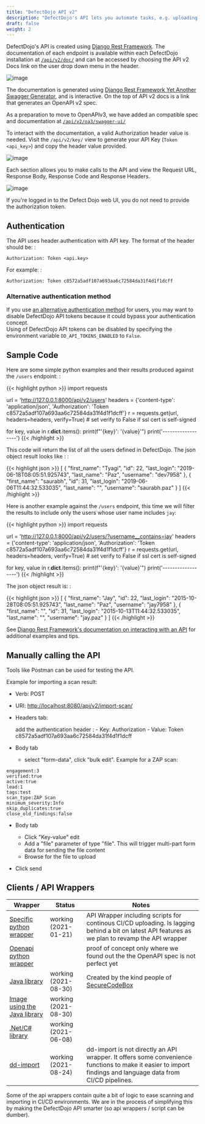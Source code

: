 ```yaml
---
title: "DefectDojo API v2"
description: "DefectDojo's API lets you automate tasks, e.g. uploading scan reports in CI/CD pipelines."
draft: false
weight: 2
---
```





DefectDojo\'s API is created using [Django Rest
Framework](http://www.django-rest-framework.org/). The documentation of
each endpoint is available within each DefectDojo installation at
[`/api/v2/doc/`](https://demo.defectdojo.org/api/v2/) and can be accessed by choosing the API v2
Docs link on the user drop down menu in the header. 

![image](../../images/api_v2_1.png)

The documentation is generated using [Django Rest Framework
Yet Another Swagger Generator](https://github.com/axnsan12/drf-yasg/), and is
interactive. On the top of API v2 docs is a link that generates an OpenAPI v2 spec.

As a preparation to move to OpenAPIv3, we have added an compatible spec and documentation at [`/api/v2/oa3/swagger-ui/`](https://demo.defectdojo.org/api/v2/oa3/swagger-ui/)

To interact with the documentation, a valid Authorization header value
is needed. Visit the `/api/v2/key/` view to generate your
API Key (`Token <api_key>`) and copy the header value provided.

![image](../../images/api_v2_2.png)

Each section allows you to make calls to the API and view the Request
URL, Response Body, Response Code and Response Headers.

![image](../../images/api_v2_3.png)

If you're logged in to the Defect Dojo web UI, you do not need to provide the authorization token.

## Authentication

The API uses header authentication with API key. The format of the
header should be: :

    Authorization: Token <api.key>

For example: :

    Authorization: Token c8572a5adf107a693aa6c72584da31f4d1f1dcff

### Alternative authentication method

If you use [an alternative authentication method](../social-authentication/) for users, you may want to disable DefectDojo API tokens because it could bypass your authentication concept. \
Using of DefectDojo API tokens can be disabled by specifying the environment variable `DD_API_TOKENS_ENABLED` to `False`.

## Sample Code

Here are some simple python examples and their results produced against
the `/users` endpoint: :

{{< highlight python >}}
import requests

url = 'http://127.0.0.1:8000/api/v2/users'
headers = {'content-type': 'application/json',
            'Authorization': 'Token c8572a5adf107a693aa6c72584da31f4d1f1dcff'}
r = requests.get(url, headers=headers, verify=True) # set verify to False if ssl cert is self-signed

for key, value in r.__dict__.items():
  print(f"'{key}': '{value}'")
  print('------------------')
{{< /highlight >}}

This code will return the list of all the users defined in DefectDojo.
The json object result looks like : :

{{< highlight json >}}
    [
        {
          "first_name": "Tyagi",
          "id": 22,
          "last_login": "2019-06-18T08:05:51.925743",
          "last_name": "Paz",
          "username": "dev7958"
        },
        {
          "first_name": "saurabh",
          "id": 31,
          "last_login": "2019-06-06T11:44:32.533035",
          "last_name": "",
          "username": "saurabh.paz"
        }
    ]
{{< /highlight >}}

Here is another example against the `/users` endpoint, this
time we will filter the results to include only the users whose user
name includes `jay`:

{{< highlight python >}}
import requests

url = 'http://127.0.0.1:8000/api/v2/users/?username__contains=jay'
headers = {'content-type': 'application/json',
            'Authorization': 'Token c8572a5adf107a693aa6c72584da31f4d1f1dcff'}
r = requests.get(url, headers=headers, verify=True) # set verify to False if ssl cert is self-signed

for key, value in r.__dict__.items():
  print(f"'{key}': '{value}'")
  print('------------------')
{{< /highlight >}}

The json object result is: :

{{< highlight json >}}
[
    {
        "first_name": "Jay",
        "id": 22,
        "last_login": "2015-10-28T08:05:51.925743",
        "last_name": "Paz",
        "username": "jay7958"
    },
    {
        "first_name": "",
        "id": 31,
        "last_login": "2015-10-13T11:44:32.533035",
        "last_name": "",
        "username": "jay.paz"
    }
]
{{< /highlight >}}

See [Django Rest Framework\'s documentation on interacting with an
API](http://www.django-rest-framework.org/topics/api-clients/) for
additional examples and tips.

## Manually calling the API

Tools like Postman can be used for testing the API.

Example for importing a scan result:

-   Verb: POST
-   URI: <http://localhost:8080/api/v2/import-scan/>
-   Headers tab:

    add the authentication header
    :   -   Key: Authorization
        -   Value: Token c8572a5adf107a693aa6c72584da31f4d1f1dcff

-   Body tab

    -   select \"form-data\", click \"bulk edit\". Example for a ZAP scan:

<!-- -->

    engagement:3
    verified:true
    active:true
    lead:1
    tags:test
    scan_type:ZAP Scan
    minimum_severity:Info
    skip_duplicates:true
    close_old_findings:false

-   Body tab

       -   Click \"Key-value\" edit
       -   Add a \"file\" parameter of type \"file\". This will trigger
            multi-part form data for sending the file content
       -   Browse for the file to upload

-   Click send

## Clients / API Wrappers

| Wrapper                      | Status                   | Notes |
| -----------------------------| ------------------------| ------------------------|
| [Specific python wrapper](https://github.com/DefectDojo/defectdojo_api)      | working (2021-01-21)    | API Wrapper including scripts for continous CI/CD uploading. Is lagging behind a bit on latest API features as we plan to revamp the API wrapper |
| [Openapi python wrapper](https://github.com/alles-klar/defectdojo-api-v2-client)       | | proof of concept only where we found out the the OpenAPI spec is not perfect yet |
| [Java library](https://github.com/secureCodeBox/defectdojo-client-java)                 | working (2021-08-30)    | Created by the kind people of [SecureCodeBox](https://github.com/secureCodeBox/secureCodeBox) |
| [Image using the Java library](https://github.com/SDA-SE/defectdojo-client) | working (2021-08-30)    | |
| [.Net/C# library](https://www.nuget.org/packages/DefectDojo.Api/)              | working (2021-06-08)    | |
| [dd-import](https://github.com/MaibornWolff/dd-import)                    | working (2021-08-24)    | dd-import is not directly an API wrapper. It offers some convenience functions to make it easier to import findings and language data from CI/CD pipelines. |

Some of the api wrappers contain quite a bit of logic to ease scanning and importing in CI/CD environments. We are in the process of simplifying this by making the DefectDojo API smarter (so api wrappers / script can be dumber).
